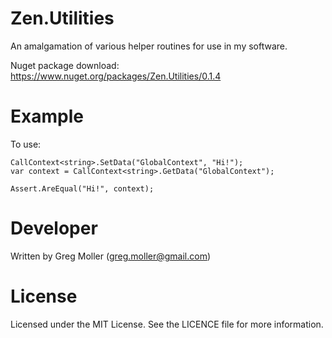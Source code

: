 # Zen.Utilities

An amalgamation of various helper routines for use in my software.

Nuget package download: https://www.nuget.org/packages/Zen.Utilities/0.1.4

# Example
To use:

    CallContext<string>.SetData("GlobalContext", "Hi!");
    var context = CallContext<string>.GetData("GlobalContext");

    Assert.AreEqual("Hi!", context);
    
# Developer
Written by Greg Moller (greg.moller@gmail.com)

# License
Licensed under the MIT License. See the LICENCE file for more information.

